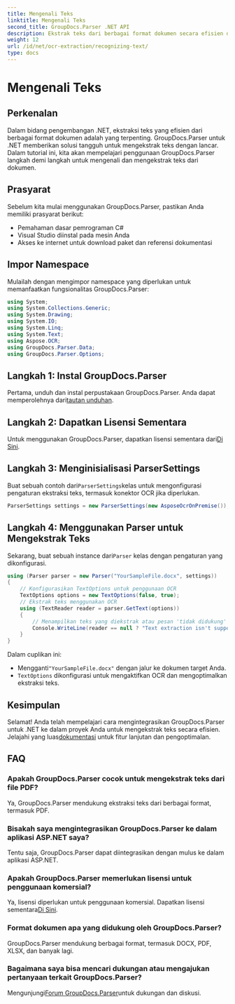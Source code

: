 ```yaml
---
title: Mengenali Teks
linktitle: Mengenali Teks
second_title: GroupDocs.Parser .NET API
description: Ekstrak teks dari berbagai format dokumen secara efisien dengan GroupDocs.Parser untuk .NET. Integrasi yang mudah dan kemampuan OCR yang kuat.
weight: 12
url: /id/net/ocr-extraction/recognizing-text/
type: docs
---
```

# Mengenali Teks

## Perkenalan
Dalam bidang pengembangan .NET, ekstraksi teks yang efisien dari berbagai format dokumen adalah yang terpenting. GroupDocs.Parser untuk .NET memberikan solusi tangguh untuk mengekstrak teks dengan lancar. Dalam tutorial ini, kita akan mempelajari penggunaan GroupDocs.Parser langkah demi langkah untuk mengenali dan mengekstrak teks dari dokumen.
## Prasyarat
Sebelum kita mulai menggunakan GroupDocs.Parser, pastikan Anda memiliki prasyarat berikut:
- Pemahaman dasar pemrograman C#
- Visual Studio diinstal pada mesin Anda
- Akses ke internet untuk download paket dan referensi dokumentasi

## Impor Namespace
Mulailah dengan mengimpor namespace yang diperlukan untuk memanfaatkan fungsionalitas GroupDocs.Parser:
```csharp
using System;
using System.Collections.Generic;
using System.Drawing;
using System.IO;
using System.Linq;
using System.Text;
using Aspose.OCR;
using GroupDocs.Parser.Data;
using GroupDocs.Parser.Options;
```
## Langkah 1: Instal GroupDocs.Parser
 Pertama, unduh dan instal perpustakaan GroupDocs.Parser. Anda dapat memperolehnya dari[tautan unduhan](https://releases.groupdocs.com/parser/net/).
## Langkah 2: Dapatkan Lisensi Sementara
 Untuk menggunakan GroupDocs.Parser, dapatkan lisensi sementara dari[Di Sini](https://purchase.groupdocs.com/temporary-license/).
## Langkah 3: Menginisialisasi ParserSettings
 Buat sebuah contoh dari`ParserSettings`kelas untuk mengonfigurasi pengaturan ekstraksi teks, termasuk konektor OCR jika diperlukan.
```csharp
ParserSettings settings = new ParserSettings(new AsposeOcrOnPremise());
```
## Langkah 4: Menggunakan Parser untuk Mengekstrak Teks
 Sekarang, buat sebuah instance dari`Parser` kelas dengan pengaturan yang dikonfigurasi.
```csharp
using (Parser parser = new Parser("YourSampleFile.docx", settings))
{
    // Konfigurasikan TextOptions untuk penggunaan OCR
    TextOptions options = new TextOptions(false, true);
    // Ekstrak teks menggunakan OCR
    using (TextReader reader = parser.GetText(options))
    {
        // Menampilkan teks yang diekstrak atau pesan 'tidak didukung'
        Console.WriteLine(reader == null ? "Text extraction isn't supported" : reader.ReadToEnd());
    }
}
```
Dalam cuplikan ini:
-  Mengganti`"YourSampleFile.docx"` dengan jalur ke dokumen target Anda.
- `TextOptions` dikonfigurasi untuk mengaktifkan OCR dan mengoptimalkan ekstraksi teks.

## Kesimpulan
 Selamat! Anda telah mempelajari cara mengintegrasikan GroupDocs.Parser untuk .NET ke dalam proyek Anda untuk mengekstrak teks secara efisien. Jelajahi yang luas[dokumentasi](https://tutorials.groupdocs.com/parser/net/) untuk fitur lanjutan dan pengoptimalan.

## FAQ
### Apakah GroupDocs.Parser cocok untuk mengekstrak teks dari file PDF?
Ya, GroupDocs.Parser mendukung ekstraksi teks dari berbagai format, termasuk PDF.
### Bisakah saya mengintegrasikan GroupDocs.Parser ke dalam aplikasi ASP.NET saya?
Tentu saja, GroupDocs.Parser dapat diintegrasikan dengan mulus ke dalam aplikasi ASP.NET.
### Apakah GroupDocs.Parser memerlukan lisensi untuk penggunaan komersial?
Ya, lisensi diperlukan untuk penggunaan komersial. Dapatkan lisensi sementara[Di Sini](https://purchase.groupdocs.com/temporary-license/).
### Format dokumen apa yang didukung oleh GroupDocs.Parser?
GroupDocs.Parser mendukung berbagai format, termasuk DOCX, PDF, XLSX, dan banyak lagi.
### Bagaimana saya bisa mencari dukungan atau mengajukan pertanyaan terkait GroupDocs.Parser?
 Mengunjungi[Forum GroupDocs.Parser](https://forum.groupdocs.com/c/parser/17)untuk dukungan dan diskusi.